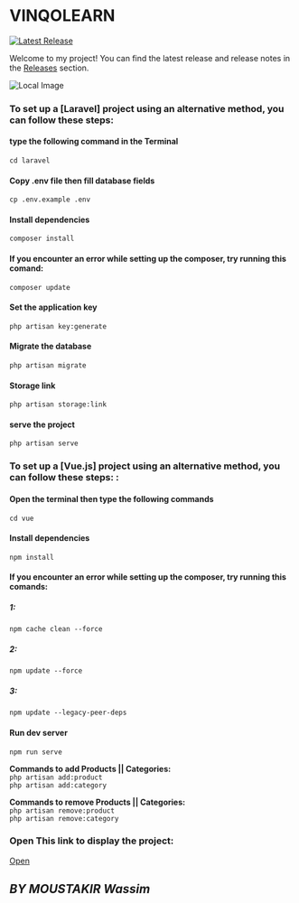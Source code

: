 # VINQOLEARN
[![Latest Release](https://img.shields.io/github/v/release/v1nqour/VINQOLEARN?label=latest%20release&style=flat-square)](https://github.com/v1nqour/VINQOLEARN/releases)

Welcome to my project! You can find the latest release and release notes in the [Releases](https://github.com/v1nqour/VINQOLEARN/releases) section.

![Local Image](VINQOLEARN/Intro_page.PNG)

### To set up a [Laravel] project using an alternative method, you can follow these steps:
####  type the following command in the Terminal
`cd laravel` 
#### Copy .env file then fill database fields
`cp .env.example .env` 
#### Install dependencies
`composer install`  
#### If you encounter an error while setting up the composer, try running this comand:
`composer update`  
#### Set the application key
`php artisan key:generate`
#### Migrate the database
`php artisan migrate`
#### Storage link
`php artisan storage:link`
#### serve the project
`php artisan serve`

### To set up a [Vue.js] project using an alternative method, you can follow these steps: :
#### Open the terminal then type the following commands
`cd vue` 
#### Install dependencies
`npm install`  
#### If you encounter an error while setting up the composer, try running this comands:
##### 1:
`npm cache clean --force`
##### 2:
`npm update --force`
##### 3:
`npm update --legacy-peer-deps`
#### Run dev server
`npm run serve`  


**Commands to add Products || Categories:**  
`php artisan add:product`  
`php artisan add:category`

**Commands to remove Products || Categories:**  
`php artisan remove:product`  
`php artisan remove:category`

### Open This link to display the project:
[Open](http://127.0.0.1:8000/)



## *BY MOUSTAKIR Wassim*
